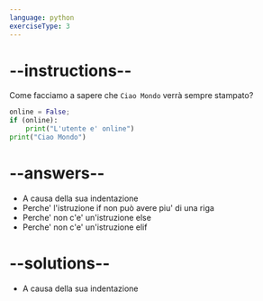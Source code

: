 ```yaml
---
language: python
exerciseType: 3
---
```


# --instructions--

Come facciamo a sapere che `Ciao Mondo` verrà sempre stampato?
```python
online = False;
if (online):
	print("L'utente e' online")
print("Ciao Mondo")
```

# --answers--

- A causa della sua indentazione
- Perche' l'istruzione if non può avere piu' di una riga
- Perche' non c'e' un'istruzione else
- Perche' non c'e' un'istruzione elif

# --solutions--

- A causa della sua indentazione
